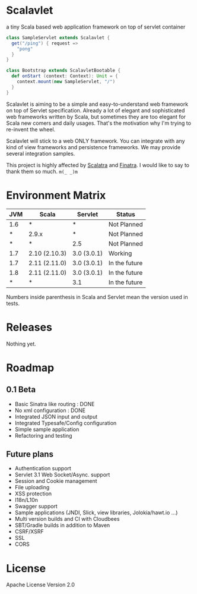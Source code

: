 Scalavlet
=========

a tiny Scala based web application framework on top of servlet container


```Scala
class SampleServlet extends Scalavlet {
  get("/ping") { request =>
    "pong"
  }
}

class Bootstrap extends ScalavletBootable {
  def onStart (context: Context): Unit = {
    context.mount(new SampleServlet, "/")
  }
}
```

Scalavlet is aiming to be a simple and easy-to-understand web framework on top of
Servlet specification. Already a lot of elegant and sophisticated web frameworks
written by Scala, but sometimes they are too elegant for Scala new comers and daily
usages. That's the motivation why I'm trying to re-invent the wheel.

Scalavlet will stick to a web ONLY framework. You can integrate with any kind of
view frameworks and persistence frameworks. We may provide several integration samples.

This project is highly affected by [Scalatra](http://scalatra.org/) and [Finatra](http://finatra.info/).
I would like to say to thank them so much. `m(_ _)m`



Environment Matrix
=========

| JVM   | Scala         | Servlet     | Status        |
| ----- | -----         | -----       | -----         |
| 1.6   | *             | *           | Not Planned   |
| *     | 2.9.x         | *           | Not Planned   |
| *     | *             | 2.5         | Not Planned   |
| 1.7   | 2.10 (2.10.3) | 3.0 (3.0.1) | Working       |
| 1.7   | 2.11 (2.11.0) | 3.0 (3.0.1) | In the future |
| 1.8   | 2.11 (2.11.0) | 3.0 (3.0.1) | In the future |
| *     | *             | 3.1         | In the future |

Numbers inside parenthesis in Scala and Servlet mean the version used in tests.



Releases
=========

Nothing yet.



Roadmap
=========

## 0.1 Beta

- Basic Sinatra like routing : DONE
- No xml configuration : DONE
- Integrated JSON input and output
- Integrated Typesafe/Config configuration
- Simple sample application
- Refactoring and testing

## Future plans

- Authentication support
- Servlet 3.1 Web Socket/Async. support
- Session and Cookie management
- File uploading
- XSS protection
- I18n/L10n
- Swagger support
- Sample applications (JNDI, Slick, view libraries, Jolokia/hawt.io ...)
- Multi version builds and CI with Cloudbees
- SBT/Gradle builds in addition to Maven
- CSRF/XSRF
- SSL
- CORS



License
=========

Apache License Version 2.0
